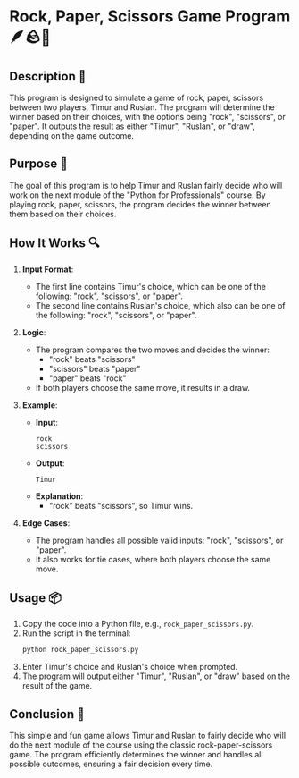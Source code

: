 # Rock, Paper, Scissors Game Program 🪶🪨📄

## Description 📝

This program is designed to simulate a game of rock, paper, scissors between two players, Timur and Ruslan.
The program will determine the winner based on their choices, with the options being "rock", "scissors", or "paper".
It outputs the result as either "Timur", "Ruslan", or "draw", depending on the game outcome.

## Purpose 🎯

The goal of this program is to help Timur and Ruslan fairly decide who will work on the next module of the "Python for Professionals" course.
By playing rock, paper, scissors, the program decides the winner between them based on their choices.

## How It Works 🔍

1. **Input Format**:

    - The first line contains Timur's choice, which can be one of the following: "rock", "scissors", or "paper".
    - The second line contains Ruslan's choice, which also can be one of the following: "rock", "scissors", or "paper".

2. **Logic**:
    - The program compares the two moves and decides the winner:
        - "rock" beats "scissors"
        - "scissors" beats "paper"
        - "paper" beats "rock"
    - If both players choose the same move, it results in a draw.
3. **Example**:

    - **Input**:
        ```
        rock
        scissors
        ```
    - **Output**:
        ```
        Timur
        ```
    - **Explanation**:
        - "rock" beats "scissors", so Timur wins.

4. **Edge Cases**:
    - The program handles all possible valid inputs: "rock", "scissors", or "paper".
    - It also works for tie cases, where both players choose the same move.

## Usage 📦

1. Copy the code into a Python file, e.g., `rock_paper_scissors.py`.
2. Run the script in the terminal:
    ```bash
    python rock_paper_scissors.py
    ```
3. Enter Timur's choice and Ruslan's choice when prompted.
4. The program will output either "Timur", "Ruslan", or "draw" based on the result of the game.

## Conclusion 🚀

This simple and fun game allows Timur and Ruslan to fairly decide who will do the next module of the course using the classic rock-paper-scissors game.
The program efficiently determines the winner and handles all possible outcomes, ensuring a fair decision every time.
